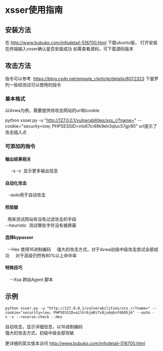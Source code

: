 # xsser使用指南

## 安装方法
 在 http://www.bubuko.com/infodetail-516700.html 下载ubuntu版，
 打开安装
 在终端输入xsser确认是否安装成功
 如需查看源码，可下载源码版本

## 攻击方法
指令可以参考  https://blog.csdn.net/emaste_r/article/details/8072323
下面罗列一些经测试可以使用的指令
### 基本格式
 以dvwa为例，需要提供待攻击网站的url和cookie      
 
 python xsser.py -u "http://127.0.0.1/vulnerabilities/xss_r/?name=" --cookie="security=low; PHPSESSID=irlo67ci48k9eh3qluc57gjr80"
 url提示了攻击插入点
 
 ### 可添加的指令
 #### 输出结果相关
       -s -v  显示更多输出信息
 #### 自动化攻击
    -auto用于自动攻击
 #### 校验器
    用来测试网站有没有过滤攻击的手段  
        --heuristic  测试哪些字符没有被屏蔽  
 #### 选择bypasser
    --Hex 使用16进制编码
     强大的攻击方式，对于dvwa初级中级攻击尝试全部成功
     对于高级仍然有80%以上命中率
 #### 特殊技巧
     --Xsa 跨站Agent 脚本
 ## 示例 
    python xsser.py -u "http://127.0.0.1/vulnerabilities/xss_r/?name=" --cookie="security=low; PHPSESSID=a1lhrbjm0ifv8ju6qknfd685j6" --auto -  s -v --reverse-check --Hex   
自动攻击，显示详细信息，以16进制编码    
强大的攻击方式，初级中级全部攻破

更详细的英文版本访问 http://www.bubuko.com/infodetail-516700.html
